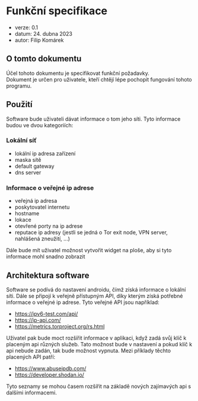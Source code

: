# Funkční specifikace
- verze: 0.1
- datum: 24. dubna 2023
- autor: Filip Komárek

## O tomto dokumentu
Účel tohoto dokumentu je specifikovat funkční požadavky.  
Dokument je určen pro uživatele, kteří chtějí lépe pochopit fungování tohoto programu.

## Použití
Software bude uživateli dávat informace o tom jeho síti. Tyto informace budou ve dvou kategoriích:

### Lokální síť
- lokální ip adresa zařízení
- maska sítě
- default gateway
- dns server

### Informace o veřejné ip adrese
- veřejná ip adresa
- poskytovatel internetu
- hostname
- lokace
- otevřené porty na ip adrese
- reputace ip adresy (jestli se jedná o Tor exit node, VPN server, nahlášená zneužití, ...)

Dále bude mít uživatel možnost vytvořit widget na ploše, aby si tyto informace mohl snadno zobrazit

## Architektura software
Software se podívá do nastavení androidu, čímž získá informace o lokální síti. Dále se připojí k veřejně přístupným API, díky kterým získá potřebné informace o veřejné ip adrese.
Tyto veřejné API jsou například:
- https://ipv6-test.com/api/
- https://ip-api.com/
- https://metrics.torproject.org/rs.html

Uživatel pak bude moct rozšířit informace v aplikaci, když zadá svůj klíč k placeným api různých služeb. Tato možnost bude v nastavení a pokud klíč k api nebude zadán, tak bude možnost vypnuta.
Mezi příklady těchto placených API patří:
- https://www.abuseipdb.com/
- https://developer.shodan.io/

Tyto seznamy se mohou časem rozšířit na základě nových zajímavých api s dalšími informacemi.